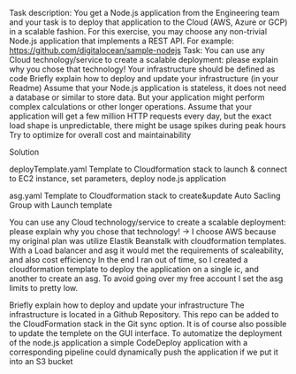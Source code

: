Task description: 
You get a Node.js application from the Engineering team and your task is to deploy that application to the Cloud (AWS, Azure or GCP) in a
scalable fashion.
For this exercise, you may choose any non-trivial Node.js application that implements a REST API.
For example: https://github.com/digitalocean/sample-nodejs
Task:
You can use any Cloud technology/service to create a scalable deployment: please explain why you chose that technology!
Your infrastructure should be defined as code
Briefly explain how to deploy and update your infrastructure (in your Readme)
Assume that your Node.js application is stateless, it does not need a database or similar to store data. But your application might
perform complex calculations or other longer operations.
Assume that your application will get a few million HTTP requests every day, but the exact load shape is unpredictable, there might be
usage spikes during peak hours
Try to optimize for overall cost and maintainability


Solution

deployTemplate.yaml 
Template to Cloudformation stack to launch & connect to EC2 instance, set parameters, deploy node.js application 

asg.yaml
Template to Cloudformation stack to create&update Auto Sacling Group with Launch template 

You can use any Cloud technology/service to create a scalable deployment: please explain why you chose that technology!
  -> I choose AWS because my original plan was utilize Elastik Beanstalk with cloudformation templates. With a Load balancer and asg it would met the requirements of scaleability, and also cost efficiency 
  In the end I ran out of time, so I created a cloudformation template to deploy the application on a single ic, and another to create an asg. 
  To avoid going over my free account I set the asg limits to pretty low. 

Briefly explain how to deploy and update your infrastructure
  The infrastructure is located in a Github Repository. This repo can be added to the CloudFormation stack in the Git sync option. It is of course also possible to update the templete on the GUI interface. 
  To automatize the deployment of the node.js application a simple CodeDeploy application with a corresponding pipeline could dynamically push the application if we put it into an S3 bucket 
  

